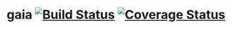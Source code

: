 # gaia [![Build Status](https://travis-ci.com/lbarman/gaia.svg?branch=master)](https://travis-ci.com/lbarman/gaia) [![Coverage Status](https://coveralls.io/repos/github/lbarman/gaia/badge.svg?branch=master)](https://coveralls.io/github/lbarman/gaia?branch=master)
